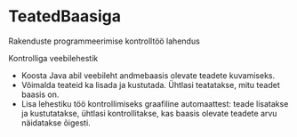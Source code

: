 # TeatedBaasiga
Rakenduste programmeerimise kontrolltöö lahendus

Kontrolliga veebilehestik

* Koosta Java abil veebileht andmebaasis olevate teadete kuvamiseks.
* Võimalda teateid ka lisada ja kustutada. Ühtlasi teatatakse, mitu teadet baasis on.
* Lisa lehestiku töö kontrollimiseks graafiline automaattest: teade lisatakse ja kustutatakse,
ühtlasi kontrollitakse, kas baasis olevate teadete arvu näidatakse õigesti.
